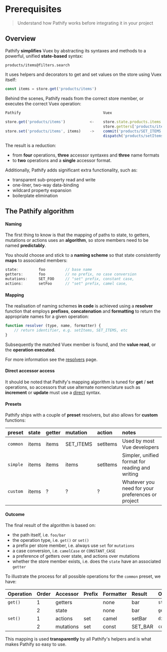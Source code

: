 # Prerequisites

> Understand how Pathify works before integrating it in your project

## Overview

Pathify **simplifies** Vuex by abstracting its syntaxes and methods to a powerful, unified **state-based** syntax:

```
products/items@filters.search
```

It uses helpers and decorators to get and set values on the store using Vuex itself:

```js
const items = store.get('products/items')
```

Behind the scenes, Pathify reads from the correct store member, or executes the correct Vuex operation:

```js
Pathify                                     Vuex
      
store.get('products/items')           <-    store.state.products.items
                                            store.getters['products/items']
store.set('products/items', items)    ->    commit('products/SET_ITEMS', items)
                                            dispatch('products/setItems', items)
```

The result is a reduction:
 
- from **four** operations, **three** accessor syntaxes and **three** name formats
- to **two** operations and a **single** accessor format.


Additionally, Pathify adds significant extra functionality, such as:

- transparent sub-property read and write
- one-liner, two-way data-binding
- wildcard property expansion
- boilerplate elimination

## The Pathify algorithm

#### Naming

The first thing to know is that the mapping of paths to state, to getters, mutations or actions uses an **algorithm**, so store members need to be named **predictably**. 

You should choose and stick to a **naming scheme** so that state consistently **maps** to associated members:

```js
state:         foo         // base name
getters:       foo         // no prefix, no case conversion
mutations:     SET_FOO     // "set" prefix, constant case, 
actions:       setFoo      // "set" prefix, camel case, 
``` 


#### Mapping

The realisation of naming schemes **in code** is achieved using a **resolver** function that employs **prefixes**, **concatenation** and **formatting** to return the appropriate names for a given operation:

```js
function resolver (type, name, formatter) {
    // return identifier, e.g. setItems, SET_ITEMS, etc
}
```

Subsequently the matched Vuex member is found, and the **value read**, or the **operation executed**.

For more information see the  [resolvers](/guide/resolvers.md) page.

#### Direct accessor access

It should be noted that Pathify's mapping algorithm is tuned for **get** / **set** operations, so accessors that use alternate nomenclature such as **increment** or **update** must use a [direct](/api/paths#direct-member-access) syntax.


#### Presets

Pathify ships with a couple of **preset** resolvers, but also allows for **custom** functions:

preset|state|getter|mutation|action|notes
:---|:---|:---|:---|:---|:---
`common`|items|items|SET_ITEMS|setItems|Used by most Vue developers
`simple`|items|items|items|setItems|Simpler, unified format for reading and writing
`custom`|items|?|?|?|Whatever you need for your preferences or project


#### Outcome

The final result of the algorithm is based on:

- the path itself, i.e. `foo/bar`
- the operation type, i.e. `get()` or `set()`
- a prefix per store member, i.e. always use `set` for `mutations`
- a case conversion, i.e. `camelCase` or `CONSTANT_CASE`
- a preference of getters over state, and actions over mutations
- whether the store member exists, i.e. does the `state` have an associated `getter` 

To illustrate the process for all possible operations for the `common` preset, we have:

| Operation | Order | Accessor | Prefix | Formatter | Result | Outcome
| :-- | :-- | :-- | :-- | :-- | :-- | :-- |
| `get()` | 1 | getters |  | none | bar | `state.foo.bar`
|   | 2 | state |  | none | bar | `getters['foo/bar']`
| `set()` | 1 | actions | set | camel | setBar | `dispatch('foo/setBar')`
|   | 2 | mutations | set | const | SET_BAR | `commit('foo/SET_BAR')`


This mapping is used **transparently** by all Pathify's helpers and is what makes Pathify so easy to use.
